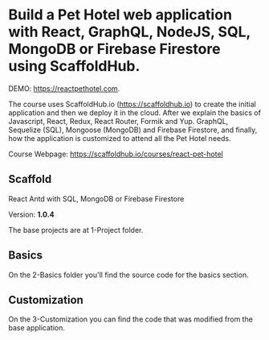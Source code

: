 # Build a Pet Hotel web application with React, GraphQL, NodeJS, SQL, MongoDB or Firebase Firestore using ScaffoldHub.

DEMO: https://reactpethotel.com.

The course uses ScaffoldHub.io (https://scaffoldhub.io) to create the initial application and then we deploy it in the cloud. After we explain the basics of Javascript, React, Redux, React Router, Formik and Yup. GraphQL, Sequelize (SQL), Mongoose (MongoDB) and Firebase Firestore, and finally, how the application is customized to attend all the Pet Hotel needs.

Course Webpage: https://scaffoldhub.io/courses/react-pet-hotel

## Scaffold

React Antd with SQL, MongoDB or Firebase Firestore

Version: **1.0.4**

The base projects are at 1-Project folder.

## Basics

On the 2-Basics folder you'll find the source code for the basics section.

## Customization

On the 3-Customization you can find the code that was modified from the base application.

